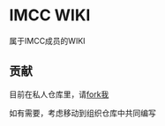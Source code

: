 # IMCC WIKI

属于IMCC成员的WIKI

## 贡献

目前在私人仓库里，请[fork我](https://github.com/Nalleyer/IMCCWIKI)

如有需要，考虑移动到组织仓库中共同编写